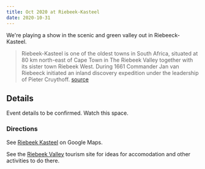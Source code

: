 ```yaml
---
title: Oct 2020 at Riebeek-Kasteel
date: 2020-10-31
---
```


We're playing a show in the scenic and green valley out in Riebeeck-Kasteel.

> Riebeek-Kasteel is one of the oldest towns in South Africa, situated at 80 km north-east of Cape Town in The Riebeek Valley together with its sister town Riebeek West. During 1661 Commander Jan van Riebeeck initiated an inland discovery expedition under the leadership of Pieter Cruythoff. [source](https://en.wikipedia.org/wiki/Riebeek-Kasteel)


## Details

Event details to be confirmed. Watch this space.

### Directions

See [Riebeek Kasteel](https://www.google.com/maps/place/Riebeeck+Kasteel,+7307/@-33.3824857,18.8918112,15z/data=!4m5!3m4!1s0x1dcd21f8bdd841cb:0x2b6b665cfcbda0fc!8m2!3d-33.3852645!4d18.8997119) on Google Maps.

See the [Riebeek Valley](https://www.riebeekvalley.info/) tourism site for ideas for accomodation and other activities to do there.
